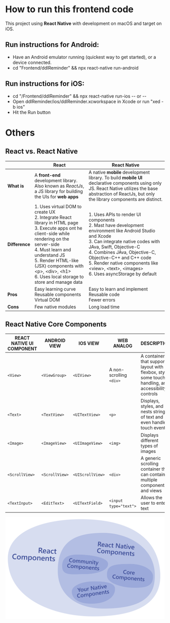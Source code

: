 # How to run this frontend code
This project using **React Native** with development on macOS and target on iOS.

## Run instructions for Android:
   - Have an Android emulator running (quickest way to get started), or a device connected.
   - cd "Frontend/ddlReminder" && npx react-native run-android
  
## Run instructions for iOS:
   - cd "/Frontend/ddlReminder" && npx react-native run-ios
    -- or --
   - Open ddlReminder/ios/ddlReminder.xcworkspace in Xcode or run "xed -b ios"
   - Hit the Run button


# Others
## React vs. React Native
| |React|React Native|
|-|-----|------------|
|**What is**|A **front-end** development library. Also known as *ReactJs*, a JS library for building the UIs for **web apps**|A native **mobile** development library. To build **mobile UI** declarative components using only JS. React Native utilizes the base abstraction of ReactJs, but only the library components are distinct.|
|**Difference**|1. Uses virtual DOM to create UX<br>2. Integrate React library in HTML page<br> 3. Execute apps ont he client-side while rendering on the server-side<br> 4. Must learn and understand JS<br> 5. Render HTML-like (JSX) components with \<p>, \<div>, \<h1> <br> 6. Uses local storage to store and manage data|1. Uses APIs to render UI components<br> 2. Mast have development environment like Android Studio and Xcode<br> 3. Can integrate native codes with JAva, Swift, Objective-C<br>4. Combines JAva, Objective-C, Objective-C++ and C++ code<br> 5. Render native components like \<view>, \<text>, \<images> <br> 6. Uses asyncStorage by default|
|**Pros**|Easy learning curve<br> Reusable components<br>Virtual DOM|Easy to learn and implement<br> Reusable code<br>Fewer errors|
|**Cons**|Few native modules|Long load time|

## React Native Core Components
|REACT NATIVE UI COMPONENT|ANDROID VIEW|IOS VIEW|WEB ANALOG|DESCRIPTION|
|-------------------------|------------|--------|----------|-----------|
|`<View>`|`<ViewGroup>`|`<UIView>`|A non-scrolling `<div>`|A container that supports layout with flexbox, style, some touch handling, and accessibility controls|
|`<Text>`|`<TextView>`|`<UITextView>`|`<p>`|Displays, styles, and nests strings of text and even handles touch events|
|`<Image>`|`<ImageView>`|`<UIImageView>`|`<img>`|Displays different types of images|
|`<ScrollView>`|`<ScrollView>`|`<UIScrollView>`|`<div>`|A generic scrolling container that can contain multiple components and views|
|`<TextInput>`|`<EditText>`|`<UITextField>`|`<input type="text">`|Allows the user to enter text|
![React Native Components](/img/ReactNativeComponents.png)